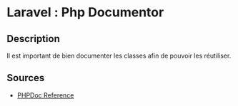 # Laravel : Php Documentor

## Description

Il est important de bien documenter les classes afin de pouvoir les réutiliser.

## Sources

* [PHPDoc Reference](https://docs.phpdoc.org/references/phpdoc/index.html)
